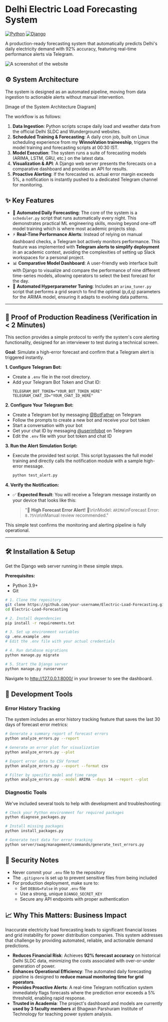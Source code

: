 # Delhi Electric Load Forecasting System

[![Python](https://img.shields.io/badge/Python-3.9+-blue?logo=python&logoColor=white)](https://www.python.org/)
[![Django](https://img.shields.io/badge/Django-4.0-darkgreen?logo=django&logoColor=white)](https://www.djangoproject.com/)

A production-ready forecasting system that automatically predicts Delhi's daily electricity demand with 92% accuracy, featuring real-time performance alerts via Telegram.

![A screenshot of the website](screenshots/website.png "A screenshot of the website")

## ⚙️ System Architecture

The system is designed as an automated pipeline, moving from data ingestion to actionable alerts without manual intervention.



[Image of the System Architecture Diagram]


The workflow is as follows:
1.  **Data Ingestion**: Python scripts scrape daily load and weather data from the official Delhi SLDC and Wunderground websites.
2.  **Scheduled Training & Forecasting**: A daily cron job, built on Linux scheduling experience from my **WinnoVation traineeship**, triggers the model training and forecasting scripts at 00:30 IST.
3.  **Model Execution**: The system runs a suite of forecasting models (ARIMA, LSTM, GRU, etc.) on the latest data.
4.  **Visualization & API**: A Django web server presents the forecasts on a comparative dashboard and provides an API for results.
5.  **Proactive Alerting**: If the forecasted vs. actual error margin exceeds 5%, a notification is instantly pushed to a dedicated Telegram channel for monitoring.

## ✨ Key Features

* 🤖 **Automated Daily Forecasting**: The core of the system is a `scheduler.py` script that runs automatically every night. This demonstrates practical ML engineering skills, moving beyond one-off model training which is where most academic projects stop.
* ⚡ **Real-Time Performance Alerts**: Instead of relying on manual dashboard checks, a Telegram bot actively monitors performance. This feature was implemented with **Telegram alerts to simplify deployment** in an academic context, avoiding the complexities of setting up Slack workspaces for a personal project.
* 📊 **Comparative Model Dashboard**: A user-friendly web interface built with Django to visualize and compare the performance of nine different time-series models, allowing operators to select the best forecast for the day.
* 🧠 **Automated Hyperparameter Tuning**: Includes an `arima_tuner.py` script that performs a grid search to find the optimal (p,d,q) parameters for the ARIMA model, ensuring it adapts to evolving data patterns.

---

## 🚀 Proof of Production Readiness (Verification in < 2 Minutes)

This section provides a simple protocol to verify the system's core alerting functionality, designed for an interviewer to test during a technical screen.

**Goal**: Simulate a high-error forecast and confirm that a Telegram alert is triggered instantly.

**1. Configure Telegram Bot:**
* Create a `.env` file in the root directory.
* Add your Telegram Bot Token and Chat ID:
    ```env
    TELEGRAM_BOT_TOKEN="YOUR_BOT_TOKEN_HERE"
    TELEGRAM_CHAT_ID="YOUR_CHAT_ID_HERE"
    ```

**2. Configure Your Telegram Bot:**
* Create a Telegram bot by messaging [@BotFather](https://t.me/botfather) on Telegram
* Follow the prompts to create a new bot and receive your bot token
* Start a conversation with your bot
* Get your chat ID by messaging [@userinfobot](https://t.me/userinfobot) on Telegram
* Edit the `.env` file with your bot token and chat ID

**3. Run the Alert Simulation Script:**
* Execute the provided test script. This script bypasses the full model training and directly calls the notification module with a sample high-error message.
    ```bash
    python test_alert.py
    ```

**4. Verify the Notification:**
* ✅ **Expected Result**: You will receive a Telegram message instantly on your device that looks like this:
    > "🚨 **High Forecast Error Alert!** 🚨\n\nModel: `ARIMA`\nForecast Error: `8.75%`\n\nManual review recommended."

This simple test confirms the monitoring and alerting pipeline is fully operational.

---

## 🛠️ Installation & Setup

Get the Django web server running in these simple steps.

**Prerequisites:**
* Python 3.9+
* Git

```bash
# 1. Clone the repository
git clone https://github.com/your-username/Electric-Load-Forecasting.git
cd Electric-Load-Forecasting

# 2. Install dependencies
pip install -r requirements.txt

# 3. Set up environment variables
cp .env.example .env
# Edit the .env file with your actual credentials

# 4. Run database migrations
python manage.py migrate

# 5. Start the Django server
python manage.py runserver
```
Navigate to http://127.0.0.1:8000/ in your browser to see the dashboard.

## 🔧 Development Tools

### Error History Tracking

The system includes an error history tracking feature that saves the last 30 days of forecast error metrics:

```bash
# Generate a summary report of forecast errors
python analyze_errors.py --report

# Generate an error plot for visualization
python analyze_errors.py --plot

# Export error data to CSV format
python analyze_errors.py --export --format csv

# Filter by specific model and time range
python analyze_errors.py --model ARIMA --days 14 --report --plot
```

### Diagnostic Tools

We've included several tools to help with development and troubleshooting:

```bash
# Check your Python environment for required packages
python diagnose_packages.py

# Install missing packages
python install_packages.py

# Generate test data for error tracking
python server/swag/management/commands/generate_test_errors.py
```

## 🔐 Security Notes

- Never commit your `.env` file to the repository
- The `.gitignore` is set up to prevent sensitive files from being included
- For production deployment, make sure to:
  - Set `DEBUG=False` in your `.env` file
  - Use a strong, unique `DJANGO_SECRET_KEY`
  - Secure any API endpoints with proper authentication

## 📈 Why This Matters: Business Impact

Inaccurate electricity load forecasting leads to significant financial losses and grid instability for power distribution companies. This system addresses that challenge by providing automated, reliable, and actionable demand predictions.

* **Reduces Financial Risk**: Achieves **92% forecast accuracy** on historical Delhi SLDC data, minimizing the costs associated with over-or-under generation of power.
* **Enhances Operational Efficiency**: The automated daily forecasting pipeline is designed to **reduce manual monitoring time for grid operators**.
* **Provides Proactive Alerts**: A real-time Telegram notification system immediately flags forecasts where the prediction error exceeds a 5% threshold, enabling rapid response.
* **Trusted in Academia**: The project's dashboard and models are currently **used by 3 faculty members** at Bhagwan Parshuram Institute of Technology for teaching power system analysis.